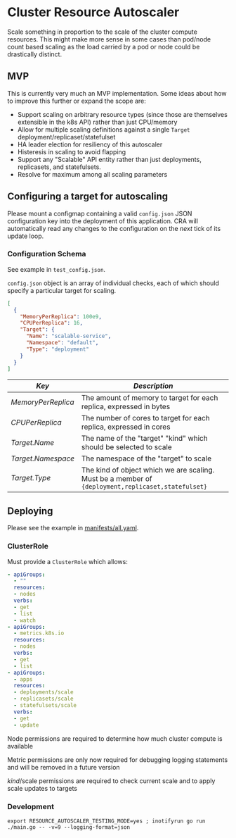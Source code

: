 # Cluster Resource Autoscaler

Scale something in proportion to the scale of the cluster compute resources.  This might make more sense in
some cases than pod/node count based scaling as the load carried by a pod or node could be drastically
distinct.

## MVP

This is currently very much an MVP implementation.  Some ideas about how to improve this further or expand the
scope are:
- Support scaling on arbitrary resource types (since those are themselves extensible in the k8s API) rather
  than just CPU/memory
- Allow for multiple scaling definitions against a single `Target` deployment/replicaset/statefulset
- HA leader election for resiliency of this autoscaler
- Histeresis in scaling to avoid flapping
- Support any "Scalable" API entity rather than just deployments, replicasets, and statefulsets.
- Resolve for maximum among all scaling parameters

## Configuring a target for autoscaling

Please mount a configmap containing a valid `config.json` JSON configuration key into the deployment of this
application.  CRA will automatically read any changes to the configuration on the *next* tick of its update
loop.

### Configuration Schema

See example in `test_config.json`.

`config.json` object is an array of individual checks, each of which should specify a particular target for
scaling.

```json
[
  {
    "MemoryPerReplica": 100e9,
    "CPUPerReplica": 16,
    "Target": {
      "Name": "scalable-service",
      "Namespace": "default",
      "Type": "deployment"
    }
  }
]
```

| *Key* | *Description* |
| ---- | ----------- |
| *MemoryPerReplica* | The amount of memory to target for each replica, expressed in bytes |
| *CPUPerReplica* | The number of cores to target for each replica, expressed in cores |
| *Target.Name* | The name of the "target" "kind" which should be selected to scale |
| *Target.Namespace* | The namespace of the "target" to scale |
| *Target.Type* | The kind of object which we are scaling.  Must be a member of `{deployment,replicaset,statefulset}` |


## Deploying

Please see the example in [manifests/all.yaml](./manifests/all.yaml).

### ClusterRole
Must provide a `ClusterRole` which allows:

```yaml
- apiGroups:
  - ""
  resources:
  - nodes
  verbs:
  - get
  - list
  - watch
- apiGroups:
  - metrics.k8s.io
  resources:
  - nodes
  verbs:
  - get
  - list
- apiGroups:
  - apps
  resources:
  - deployments/scale
  - replicasets/scale
  - statefulsets/scale
  verbs:
  - get
  - update
```

Node permissions are required to determine how much cluster compute is available

Metric permissions are only now required for debugging logging statements and will be removed in a future version

*kind*/scale permissions are required to check current scale and to apply scale updates to targets

### Development

```export RESOURCE_AUTOSCALER_TESTING_MODE=yes ; inotifyrun go run ./main.go -- -v=9 --logging-format=json```

